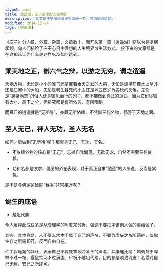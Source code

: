 ```yaml
---
layout: post
title: 逍遥游，庄子追求的人生境界
description: "此节是庄子描述没好愿景的一节，可谓提纲挈领。"
modified: 2014-12-24
tags: [逍遥游]
---
```


《庄子》分内篇、外篇、杂篇，文章数十，而开头第一篇《逍遥游》窃以为是提纲挈领，向人们描绘了庄子心目中理想的人生境界或生活方式。
接下来的文章都是在详细论证为什么是这样以及如何达到。

## 乘天地之正，御六气之辩，以游之无穷，谓之逍遥

天地万物，无论是小小的雀鸟还是翼若垂天之云的大鹏，无论是漂浮在覆水上草芥还是江河中的大船，无论是朝生暮死的小虫还是以五百岁为春秋的灵龟，无论是“踌躇满志”的俗人还是御风而行的列子，都不能做到真正的逍遥，因为它们尽管有大小、高下之分，但终究都是有所依凭，有所限制。

而真正的逍遥就是“无所待”，亦即无所依赖，不凭借任何外物，畅游于天地之间。


## 至人无己，神人无功，圣人无名

如何才能做到“无所待”呢？那就是无己，无功，无名。

* 不依赖外物的核心是“无己”，忘掉自我偏见，无欲无求，自然不需要任何依赖。

* 功和名都是欲求、偏见的外在表现，对于真正追求“逍遥”的人来说，反而是累赘。

是不是与佛家的破除“我执”非常接近呢？


## 诞生的成语

* 越俎代庖

今人解释此成语多是从管理学的角度来分析，强调不要把本该别人做的事给做了。

其实，其本意是，人不要去求本不属于自己的声名，不要为虚妄之名所羁绊，仅取生存之所需即可，反而自由自在。

许由拒绝尧的禅让，表示自己不要凭空收受圣王的声名，并接连比喻：鹪鹩巢于深林不过一枝、偃鼠饮河不过满腹、尸祝不越俎代庖，目的都是淡泊明志：名望对自己无用，安己之所即可。
